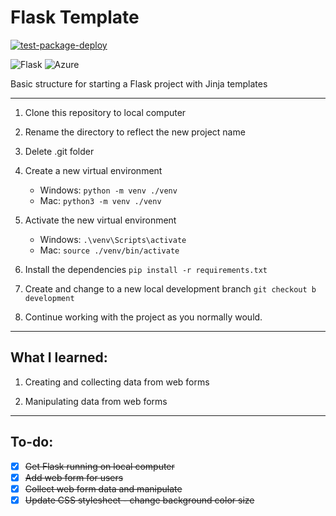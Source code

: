 # Flask Template
[![test-package-deploy](https://github.com/weichinglim/vtm_site/workflows/test-package-deploy/badge.svg?branch=main&event=push)](https://github.com/weichinglim/vtm_site/actions/workflows/pipeline.yaml)

![Flask](https://img.shields.io/badge/-Flask-black?logo=flask)
![Azure](https://img.shields.io/badge/-Azure-blue?logo=microsoftazure)

Basic structure for starting a Flask project with Jinja templates

---
1. Clone this repository to local computer

2. Rename the directory to reflect the new project name

3. Delete .git folder

4. Create a new virtual environment 
    - Windows:  ```python -m venv ./venv```
    - Mac:  ```python3 -m venv ./venv```

5. Activate the new virtual environment
   - Windows:  ```.\venv\Scripts\activate```
   - Mac:  ```source ./venv/bin/activate```

6. Install the dependencies ```pip install -r requirements.txt```

7. Create and change to a new local development branch ```git checkout b development```

7. Continue working with the project as you normally would.

---
## What I learned:
1. Creating and collecting data from web forms

2. Manipulating data from web forms

---

## To-do: 

- [x] ~~Get Flask running on local computer~~
- [x] ~~Add web form for users~~
- [x] ~~Collect web form data and manipulate~~
- [x] ~~Update CSS stylesheet - change background color size~~
